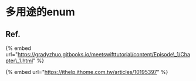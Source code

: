 # 多用途的enum

## Ref.

{% embed url="https://gradyzhuo.gitbooks.io/meetswifttutorial/content/Episode\_1/Chapter\_1.html" %}



{% embed url="https://ithelp.ithome.com.tw/articles/10195397" %}



